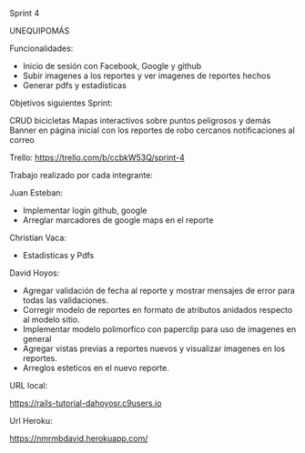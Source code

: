 Sprint 4

UNEQUIPOMÁS

Funcionalidades:
- Inicio de sesión con Facebook, Google y github
- Subir imagenes a los reportes y ver imagenes de reportes hechos
- Generar pdfs y estadísticas

Objetivos siguientes Sprint:

CRUD bicicletas
Mapas interactivos sobre puntos peligrosos y demás
Banner en página inicial con los reportes de robo cercanos
notificaciones al correo


Trello:
https://trello.com/b/ccbkW53Q/sprint-4

Trabajo realizado por cada integrante:

Juan Esteban:
- Implementar login github, google
- Arreglar marcadores de google maps en el reporte

Christian Vaca:
- Estadisticas y Pdfs

David Hoyos:
- Agregar validación de fecha al reporte y mostrar mensajes de error para todas las validaciones.
- Corregir modelo de reportes en formato de atributos anidados respecto al modelo sitio.
- Implementar modelo polimorfico con paperclip para uso de imagenes en general
- Agregar vistas previas a reportes nuevos y visualizar imagenes en los reportes.
- Arreglos esteticos en el nuevo reporte.


URL local:

https://rails-tutorial-dahoyosr.c9users.io

Url Heroku:

https://nmrmbdavid.herokuapp.com/

